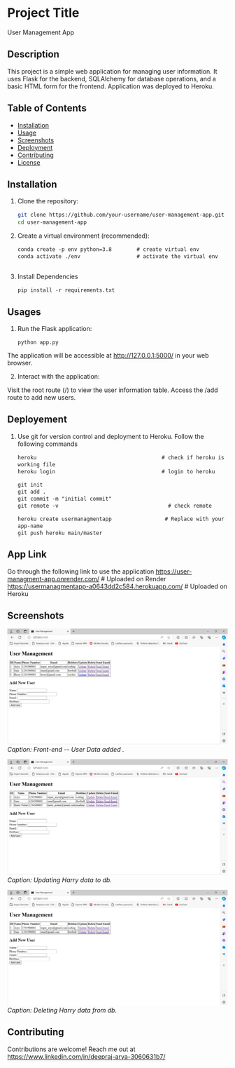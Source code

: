 # Project Title

User Management App

## Description

This project is a simple web application for managing user information. It uses Flask for the backend, SQLAlchemy for database operations, and a basic HTML form for the frontend. Application was deployed to Heroku.

## Table of Contents

- [Installation](#installation)
- [Usage](#usage)
- [Screenshots](#screenshots)
- [Deployment](#deployment)
- [Contributing](#contributing)
- [License](#license)

## Installation

1. Clone the repository:

   ```bash
   git clone https://github.com/your-username/user-management-app.git
   cd user-management-app

2. Create a virtual environment (recommended):
   ```
   conda create -p env python=3.8        # create virtual env
   conda activate ./env                  # activate the virtual env


3. Install Dependencies
   ``` 
   pip install -r requirements.txt
   ```

## Usages

1. Run the Flask application:
   ``` 
   python app.py
   ```
The application will be accessible at http://127.0.0.1:5000/ in your web browser.

2. Interact with the application:

Visit the root route (/) to view the user information table.
Access the /add route to add new users.


## Deployement

1. Use git for version control and deployment to Heroku. Follow the following commands

    ```
    heroku                                        # check if heroku is working file
    heroku login                                  # login to heroku
    ```
    
    ```
    git init
    git add .
    git commit -m "initial commit"
   git remote -v                                   # check remote
    ```
    
    ```
    heroku create usermanagmentapp                 # Replace with your app-name
    git push heroku main/master
    ```

## App Link

Go through the following link to use the application
https://user-managment-app.onrender.com/                          # Uploaded on Render
https://usermanagmentapp-a0643dd2c584.herokuapp.com/              # Uploaded on Heroku


## Screenshots

![Screenshot 1](screenshots/Screenshot%20(133).png)
*Caption: Front-end -- User Data added .*

![Screenshot 2](screenshots/Screenshot%20(134).png)
*Caption: Updating Harry data to db.*

![Screenshot 2](screenshots/Screenshot%20(132).png)
*Caption: Deleting Harry data from db.*

## Contributing
Contributions are welcome! Reach me out at https://www.linkedin.com/in/deepraj-arya-3060631b7/

